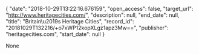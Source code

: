{
  "date": "2018-10-29T13:22:16.676159", 
  "open_access": false, 
  "target_url": "http://www.heritagecities.com/", 
  "description": null, 
  "end_date": null, 
  "title": "Britain\u2019s Heritage Cities", 
  "record_id": "20181029T132216/+o7xWP12kopXLgz1apz3Mw==", 
  "publisher": "heritagecities.com", 
  "start_date": null
}

None
